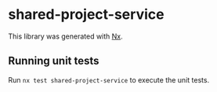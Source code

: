 # shared-project-service

This library was generated with [Nx](https://nx.dev).

## Running unit tests

Run `nx test shared-project-service` to execute the unit tests.
